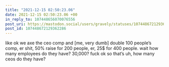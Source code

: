 ```yaml
---
title: "2021-12-15 02:50:23.06"
date: 2021-12-15 02:50:23.06 +00
in_reply_to: 107448656070076556
post_uri: https://mastodon.social/users/gravely/statuses/107448672129362286
post_id: 107448672129362286
---
```

like ok we axe the ceo comp and [me, very dumb] double 100 people’s comp, er shit, 50% raise for 200 people, er, 25$ for 400 people. wait how many employees do they have? 30,000? fuck ok so that’s uh, how many ceos do they have?


